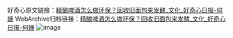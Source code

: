 好奇心原文链接：[精酿啤酒怎么做环保？回收旧面包来发酵_文化_好奇心日报-何姗](https://www.qdaily.com/articles/9007.html)
WebArchive归档链接：[精酿啤酒怎么做环保？回收旧面包来发酵_文化_好奇心日报-何姗](http://web.archive.org/web/20190623153717/https://www.qdaily.com/articles/9007.html)
![image](http://ww3.sinaimg.cn/large/007d5XDpgy1g3ve5igiy0j30u02oo1fc)